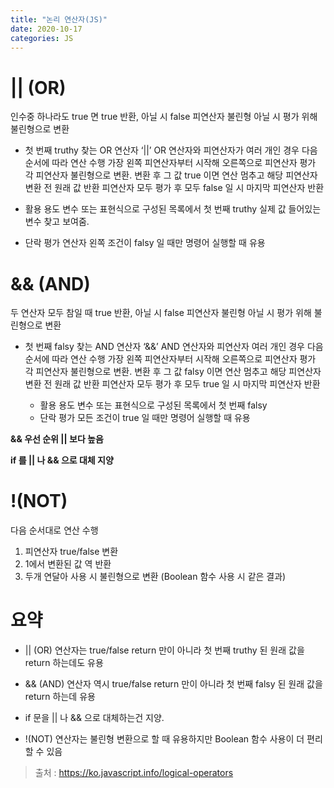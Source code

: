 ```yaml
---
title: "논리 연산자(JS)"
date: 2020-10-17
categories: JS
---
```


# || (OR)

인수중 하나라도 true 면 true 반환, 아닐 시 false
피연산자 불린형 아닐 시 평가 위해 불린형으로 변환

- 첫 번째 truthy 찾는 OR 연산자 ‘||’
  OR 연산자와 피연산자가 여러 개인 경우 다음 순서에 따라 연산 수행
  가장 왼쪽 피연산자부터 시작해 오른쪽으로 피연산자 평가
  각 피연산자 불린형으로 변환. 변환 후 그 값 true 이면 연산 멈추고 해당 피연산자 변환 전 원래 값 반환
  피연산자 모두 평가 후 모두 false 일 시 마지막 피연산자 반환

- 활용 용도
  변수 또는 표현식으로 구성된 목록에서 첫 번째 truthy
  실제 값 들어있는 변수 찾고 보여줌.
- 단락 평가
  연산자 왼쪽 조건이 falsy 일 때만 명령어 실행할 때 유용

# && (AND)

두 연산자 모두 참일 때 true 반환, 아닐 시 false
피연산자 불린형 아닐 시 평가 위해 불린형으로 변환

- 첫 번째 falsy 찾는 AND 연산자 ‘&&’
  AND 연산자와 피연산자 여러 개인 경우 다음 순서에 따라 연산 수행
  가장 왼쪽 피연산자부터 시작해 오른쪽으로 피연산자 평가
  각 피연산자 불린형으로 변환. 변환 후 그 값 falsy 이면 연산 멈추고 해당 피연산자 변환 전 원래 값 반환
  피연산자 모두 평가 후 모두 true 일 시 마지막 피연산자 반환

  - 활용 용도
    변수 또는 표현식으로 구성된 목록에서 첫 번째 falsy
  - 단락 평가
    모든 조건이 true 일 때만 명령어 실행할 때 유용

**&& 우선 순위 || 보다 높음**

**if 를 || 나 && 으로 대체 지양**

# !(NOT)

다음 순서대로 연산 수행

1. 피연산자 true/false 변환
2. 1에서 변환된 값 역 반환
3. 두개 연달아 사용 시 불린형으로 변환 (Boolean 함수 사용 시 같은 결과)

# 요약

- || (OR) 연산자는 true/false return 만이 아니라 첫 번째 truthy 된 원래 값을 return 하는데도 유용

- && (AND) 연산자 역시 true/false return 만이 아니라 첫 번째 falsy 된 원래 값을 return 하는데 유용

- if 문을 || 나 && 으로 대체하는건 지양.

- !(NOT) 연산자는 불린형 변환으로 할 때 유용하지만 Boolean 함수 사용이 더 편리할 수 있음

> 출처 : https://ko.javascript.info/logical-operators
